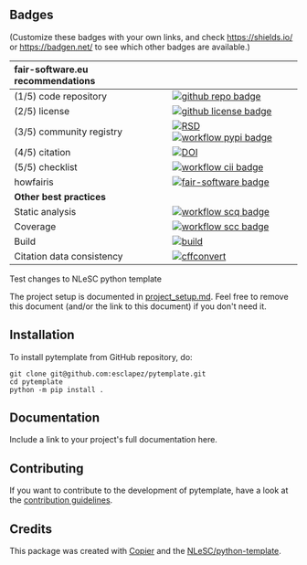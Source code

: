 ## Badges

(Customize these badges with your own links, and check https://shields.io/ or https://badgen.net/ to see which other badges are available.)

| fair-software.eu recommendations | |
| :-- | :--  |
| (1/5) code repository              | [![github repo badge](https://img.shields.io/badge/github-repo-000.svg?logo=github&labelColor=gray&color=blue)](https://github.com/esclapez/pytemplate) |
| (2/5) license                      | [![github license badge](https://img.shields.io/github/license/esclapez/pytemplate)](https://github.com/esclapez/pytemplate) |
| (3/5) community registry           | [![RSD](https://img.shields.io/badge/rsd-pytemplate-00a3e3.svg)](https://www.research-software.nl/software/pytemplate) [![workflow pypi badge](https://img.shields.io/pypi/v/pytemplate.svg?colorB=blue)](https://pypi.python.org/project/pytemplate/) |
| (4/5) citation                     | [![DOI](https://zenodo.org/badge/DOI/<replace-with-created-DOI>.svg)](https://doi.org/<replace-with-created-DOI>)|
| (5/5) checklist                    | [![workflow cii badge](https://bestpractices.coreinfrastructure.org/projects/<replace-with-created-project-identifier>/badge)](https://bestpractices.coreinfrastructure.org/projects/<replace-with-created-project-identifier>) |
| howfairis                          | [![fair-software badge](https://img.shields.io/badge/fair--software.eu-%E2%97%8F%20%20%E2%97%8F%20%20%E2%97%8F%20%20%E2%97%8F%20%20%E2%97%8B-yellow)](https://fair-software.eu) |
| **Other best practices**           | &nbsp; |
| Static analysis                    | [![workflow scq badge](https://sonarcloud.io/api/project_badges/measure?project=esclapez_pytemplate&metric=alert_status)](https://sonarcloud.io/dashboard?id=esclapez_pytemplate) |
| Coverage                           | [![workflow scc badge](https://sonarcloud.io/api/project_badges/measure?project=esclapez_pytemplate&metric=coverage)](https://sonarcloud.io/dashboard?id=esclapez_pytemplate) || Documentation                      | [![Documentation Status](https://readthedocs.org/projects/pytemplate/badge/?version=latest)](https://pytemplate.readthedocs.io/en/latest/?badge=latest) || **GitHub Actions**                 | &nbsp; |
| Build                              | [![build](https://github.com/esclapez/pytemplate/actions/workflows/build.yml/badge.svg)](https://github.com/esclapez/pytemplate/actions/workflows/build.yml) |
| Citation data consistency          | [![cffconvert](https://github.com/esclapez/pytemplate/actions/workflows/cffconvert.yml/badge.svg)](https://github.com/esclapez/pytemplate/actions/workflows/cffconvert.yml) || SonarCloud                         | [![sonarcloud](https://github.com/esclapez/pytemplate/actions/workflows/sonarcloud.yml/badge.svg)](https://github.com/esclapez/pytemplate/actions/workflows/sonarcloud.yml) || Link checker              | [![link-check](https://github.com/esclapez/pytemplate/actions/workflows/link-check.yml/badge.svg)](https://github.com/esclapez/pytemplate/actions/workflows/link-check.yml) |## How to use pytemplate

Test changes to NLeSC python template

The project setup is documented in [project_setup.md](project_setup.md). Feel free to remove this document (and/or the link to this document) if you don't need it.

## Installation

To install pytemplate from GitHub repository, do:

```console
git clone git@github.com:esclapez/pytemplate.git
cd pytemplate
python -m pip install .
```

## Documentation

Include a link to your project's full documentation here.

## Contributing

If you want to contribute to the development of pytemplate,
have a look at the [contribution guidelines](CONTRIBUTING.md).

## Credits

This package was created with [Copier](https://github.com/copier-org/copier) and the [NLeSC/python-template](https://github.com/NLeSC/python-template).
